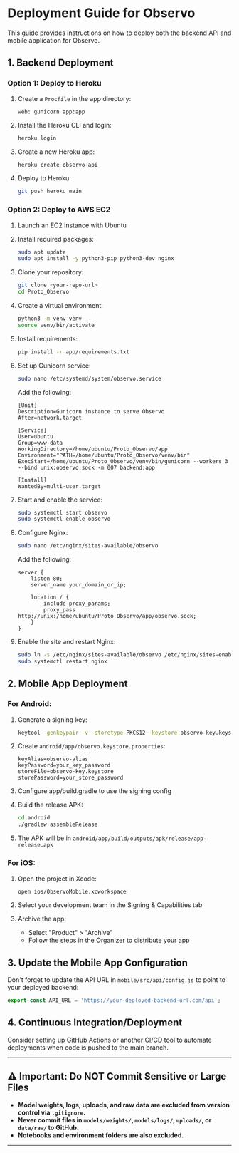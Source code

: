 # Deployment Guide for Observo

This guide provides instructions on how to deploy both the backend API and mobile application for Observo.

## 1. Backend Deployment

### Option 1: Deploy to Heroku

1. Create a `Procfile` in the app directory:
   ```
   web: gunicorn app:app
   ```

2. Install the Heroku CLI and login:
   ```bash
   heroku login
   ```

3. Create a new Heroku app:
   ```bash
   heroku create observo-api
   ```

4. Deploy to Heroku:
   ```bash
   git push heroku main
   ```

### Option 2: Deploy to AWS EC2

1. Launch an EC2 instance with Ubuntu
2. Install required packages:
   ```bash
   sudo apt update
   sudo apt install -y python3-pip python3-dev nginx
   ```

3. Clone your repository:
   ```bash
   git clone <your-repo-url>
   cd Proto_Observo
   ```

4. Create a virtual environment:
   ```bash
   python3 -m venv venv
   source venv/bin/activate
   ```

5. Install requirements:
   ```bash
   pip install -r app/requirements.txt
   ```

6. Set up Gunicorn service:
   ```bash
   sudo nano /etc/systemd/system/observo.service
   ```
   
   Add the following:
   ```
   [Unit]
   Description=Gunicorn instance to serve Observo
   After=network.target

   [Service]
   User=ubuntu
   Group=www-data
   WorkingDirectory=/home/ubuntu/Proto_Observo/app
   Environment="PATH=/home/ubuntu/Proto_Observo/venv/bin"
   ExecStart=/home/ubuntu/Proto_Observo/venv/bin/gunicorn --workers 3 --bind unix:observo.sock -m 007 backend:app

   [Install]
   WantedBy=multi-user.target
   ```

7. Start and enable the service:
   ```bash
   sudo systemctl start observo
   sudo systemctl enable observo
   ```

8. Configure Nginx:
   ```bash
   sudo nano /etc/nginx/sites-available/observo
   ```
   
   Add the following:
   ```
   server {
       listen 80;
       server_name your_domain_or_ip;

       location / {
           include proxy_params;
           proxy_pass http://unix:/home/ubuntu/Proto_Observo/app/observo.sock;
       }
   }
   ```

9. Enable the site and restart Nginx:
   ```bash
   sudo ln -s /etc/nginx/sites-available/observo /etc/nginx/sites-enabled
   sudo systemctl restart nginx
   ```

## 2. Mobile App Deployment

### For Android:

1. Generate a signing key:
   ```bash
   keytool -genkeypair -v -storetype PKCS12 -keystore observo-key.keystore -alias observo-alias -keyalg RSA -keysize 2048 -validity 10000
   ```

2. Create `android/app/observo.keystore.properties`:
   ```
   keyAlias=observo-alias
   keyPassword=your_key_password
   storeFile=observo-key.keystore
   storePassword=your_store_password
   ```

3. Configure app/build.gradle to use the signing config

4. Build the release APK:
   ```bash
   cd android
   ./gradlew assembleRelease
   ```

5. The APK will be in `android/app/build/outputs/apk/release/app-release.apk`

### For iOS:

1. Open the project in Xcode:
   ```bash
   open ios/ObservoMobile.xcworkspace
   ```

2. Select your development team in the Signing & Capabilities tab

3. Archive the app:
   - Select "Product" > "Archive"
   - Follow the steps in the Organizer to distribute your app

## 3. Update the Mobile App Configuration

Don't forget to update the API URL in `mobile/src/api/config.js` to point to your deployed backend:

```javascript
export const API_URL = 'https://your-deployed-backend-url.com/api';
```

## 4. Continuous Integration/Deployment

Consider setting up GitHub Actions or another CI/CD tool to automate deployments when code is pushed to the main branch.

---

## ⚠️ Important: Do NOT Commit Sensitive or Large Files

- **Model weights, logs, uploads, and raw data are excluded from version control via `.gitignore`.**
- **Never commit files in `models/weights/`, `models/logs/`, `uploads/`, or `data/raw/` to GitHub.**
- **Notebooks and environment folders are also excluded.**

---
